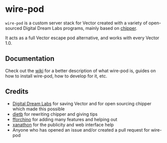 # wire-pod

`wire-pod` is a custom server stack for Vector created with a variety of open-sourced Digital Dream Labs programs, mainly based on [chipper](https://github.com/digital-dream-labs/chipper).

It acts as a full Vector escape pod alternative, and works with every Vector 1.0.

## Documentation

Check out the [wiki](https://github.com/kercre123/wire-pod/wiki) for a better description of what wire-pod is, guides on how to install wire-pod, how to develop for it, etc.

## Credits

- [Digital Dream Labs](https://github.com/digital-dream-labs) for saving Vector and for open sourcing chipper which made this possible
- [dietb](https://github.com/dietb) for rewriting chipper and giving tips
- [fforchino](https://github.com/fforchino) for adding many features and helping out
- [xanathon](https://github.com/xanathon) for the publicity and web interface help
- Anyone who has opened an issue and/or created a pull request for wire-pod
